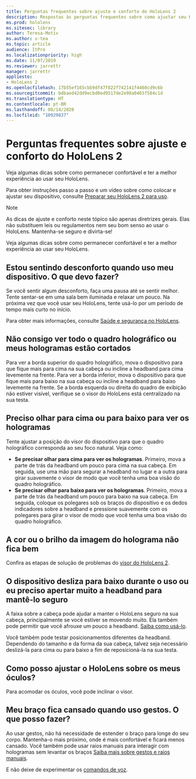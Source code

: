 ```yaml
---
title: Perguntas frequentes sobre ajuste e conforto do HoloLens 2
description: Respostas às perguntas frequentes sobre como ajustar seu HoloLens 2.
ms.prod: hololens
ms.sitesec: library
author: Teresa-Motiv
ms.author: v-tea
ms.topic: article
audience: ItPro
ms.localizationpriority: high
ms.date: 11/07/2019
ms.reviewer: jarrettr
manager: jarrettr
appliesto:
- HoloLens 2
ms.openlocfilehash: 17b55ef165cbb9df47f822f742141f4460cd9c6b
ms.sourcegitcommit: bdbaed42dd9ecbd0ed9517de2e98a0465f584c1d
ms.translationtype: HT
ms.contentlocale: pt-BR
ms.lasthandoff: 08/14/2020
ms.locfileid: "10929837"
---
```

# Perguntas frequentes sobre ajuste e conforto do HoloLens 2

Veja algumas dicas sobre como permanecer confortável e ter a melhor experiência ao usar seu HoloLens.

Para obter instruções passo a passo e um vídeo sobre como colocar e ajustar seu dispositivo, consulte [Preparar seu HoloLens 2 para uso](hololens2-setup.md).

> [!NOTE]
> As dicas de ajuste e conforto neste tópico são apenas diretrizes gerais. Elas não substituem leis ou regulamentos nem seu bom senso ao usar o HoloLens. Mantenha-se seguro e divirta-se!

Veja algumas dicas sobre como permanecer confortável e ter a melhor experiência ao usar seu HoloLens.

## Estou sentindo desconforto quando uso meu dispositivo. O que devo fazer?

Se você sentir algum desconforto, faça uma pausa até se sentir melhor. Tente sentar-se em uma sala bem iluminada e relaxar um pouco. Na próxima vez que você usar seu HoloLens, tente usá-lo por um período de tempo mais curto no início.

Para obter mais informações, consulte [Saúde e segurança no HoloLens](https://go.microsoft.com/fwlink/p/?LinkId=746661).

## Não consigo ver todo o quadro holográfico ou meus hologramas estão cortados

Para ver a borda superior do quadro holográfico, mova o dispositivo para que fique mais para cima na sua cabeça ou incline a headband para cima levemente na frente. Para ver a borda inferior, mova o dispositivo para que fique mais para baixo na sua cabeça ou incline a headband para baixo levemente na frente. Se a borda esquerda ou direita do quadro de exibição não estiver visível, verifique se o visor do HoloLens está centralizado na sua testa.

## Preciso olhar para cima ou para baixo para ver os hologramas

Tente ajustar a posição do visor do dispositivo para que o quadro holográfico corresponda ao seu foco natural. Veja como:

- **Se precisar olhar para cima para ver os hologramas**. Primeiro, mova a parte de trás da headband um pouco para cima na sua cabeça. Em seguida, use uma mão para segurar a headband no lugar e a outra para girar suavemente o visor de modo que você tenha uma boa visão do quadro holográfico.
- **Se precisar olhar para baixo para ver os hologramas**. Primeiro, mova a parte de trás da headband um pouco para baixo na sua cabeça. Em seguida, coloque os polegares sob os braços do dispositivo e os dedos indicadores sobre a headband e pressione suavemente com os polegares para girar o visor de modo que você tenha uma boa visão do quadro holográfico.

## A cor ou o brilho da imagem do holograma não fica bem

Confira as etapas de solução de problemas do [visor do HoloLens 2](hololens2-display.md).

## O dispositivo desliza para baixo durante o uso ou eu preciso apertar muito a headband para mantê-lo seguro

A faixa sobre a cabeça pode ajudar a manter o HoloLens seguro na sua cabeça, principalmente se você estiver se movendo muito. Ela também pode permitir que você afrouxe um pouco a headband. [Saiba como usá-lo](hololens2-setup.md#adjust-fit).

Você também pode testar posicionamentos diferentes da headband. Dependendo do tamanho e da forma da sua cabeça, talvez seja necessário deslizá-la para cima ou para baixo a fim de reposicioná-la na sua testa.

## Como posso ajustar o HoloLens sobre os meus óculos?

Para acomodar os óculos, você pode inclinar o visor.

## Meu braço fica cansado quando uso gestos. O que posso fazer?

Ao usar gestos, não há necessidade de estender o braço para longe do seu corpo. Mantenha-o mais próximo, onde é mais confortável e ficará menos cansado. Você também pode usar raios manuais para interagir com hologramas sem levantar os braços [Saiba mais sobre gestos e raios manuais](hololens2-basic-usage.md#the-hand-tracking-frame).

E não deixe de experimentar os [comandos de voz](hololens-cortana.md).
